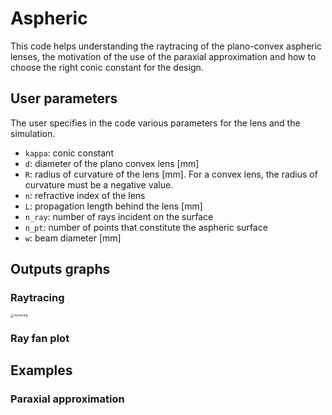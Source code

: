 # Aspheric

This code helps understanding the raytracing of the plano-convex aspheric lenses, the motivation of the use of the paraxial approximation and how to choose the right conic constant for the design.

## User parameters

The user specifies in the code various parameters for the lens and the simulation.

- `kappa`: conic constant 
- `d`: diameter of the plano convex lens [mm]
- `R`: radius of curvature of the lens [mm]. For a convex lens, the radius of curvature must be a negative value.
- `n`: refractive index of the lens
- `L`: propagation length behind the lens [mm]
- `n_ray`: number of rays incident on the surface
- `n_pt`: number of points that constitute the aspheric surface
- `w`: beam diameter [mm]



## Outputs graphs

### Raytracing

<img src="/Users/mireillequemener/Documents/GitHub/aspheric/raytracing.png" alt="raytracing" style="zoom:33%;" />

### Ray fan plot



## Examples

### Paraxial approximation

